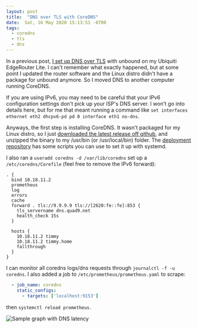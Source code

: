 ```yaml
---
layout: post
title:  "DNS over TLS with CoreDNS"
date:  Sat, 16 May 2020 15:13:51 -0700
tags:
  - coredns
  - tls
  - dns
---
```


In a previous post, [I set up DNS over
TLS](/2019/06/09/dns-over-tls.html) with unbound on my Ubiquiti
EdgeRouter Lite. I can't remember what exactly happened, but at some
point I updated the router software and the Linux distro didn't have a
package for unbound anymore. So I moved DNS to another computer
running CoreDNS.

If you are using IPv6, you may need to be careful that your IPv6
configuration settings don't pick up your ISP's DNS server. I won't go
into details here, but for me that meant running a command like `set
interfaces ethernet eth2 dhcpv6-pd pd 0 interface eth1 no-dns`.

Anyways, the first step is installing CoreDNS. It wasn't packaged for my
Linux distro, so I just [downloaded the latest release off
github](https://github.com/coredns/coredns/releases), and unzipped the
binary to my /usr/bin (or /usr/local/bin) folder. The [deployment
repository](https://github.com/coredns/deployment/tree/master/systemd)
has some scripts you can use to set it up with systemd.

I also ran a `useradd coredns -d /var/lib/coredns` set up a
`/etc/coredns/Corefile` (feel free to remove the IPv6 forward):

```text
. {
  bind 10.18.11.2
  prometheus
  log
  errors
  cache
  forward . tls://9.9.9.9 tls://[2620:fe::fe]:853 {
    tls_servername dns.quad9.net
    health_check 15s
  }

  hosts {
    10.18.11.2 timmy
    10.18.11.2 timmy.home
    fallthrough
  }
}
```

I can monitor all coredns logs/dns requests through `journalctl -f -u
coredns`. I also added a job to `/etc/prometheus/prometheus.yaml` to
scrape:

```yaml
  - job_name: coredns
    static_configs:
      - targets: ['localhost:9153']
```

then `systemctl reload prometheus`.


![Sample graph with DNS
latency](/assets/screenshot_2020-05-16-153346.png)



